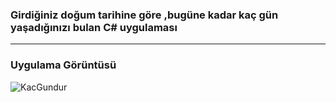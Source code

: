  ### Girdiğiniz doğum tarihine göre ,bugüne kadar kaç gün yaşadığınızı bulan C# uygulaması
 
 
<hr>


### Uygulama Görüntüsü

![KacGundur](https://user-images.githubusercontent.com/25087769/68044128-c5577980-fce7-11e9-8863-462a29ee232c.PNG)

